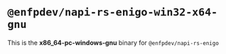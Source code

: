 # `@enfpdev/napi-rs-enigo-win32-x64-gnu`

This is the **x86_64-pc-windows-gnu** binary for `@enfpdev/napi-rs-enigo`
